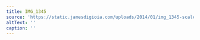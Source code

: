 ```yaml
---
title: IMG_1345
source: 'https://static.jamesdigioia.com/uploads/2014/01/img_1345-scaled.jpg'
altText: ''
caption: ''
---
```


